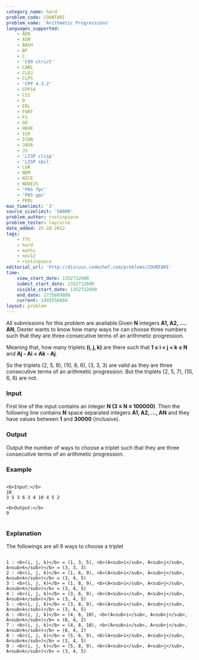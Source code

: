 ```yaml
---
category_name: hard
problem_code: COUNTARI
problem_name: 'Arithmetic Progressions'
languages_supported:
    - ADA
    - ASM
    - BASH
    - BF
    - C
    - 'C99 strict'
    - CAML
    - CLOJ
    - CLPS
    - 'CPP 4.3.2'
    - CPP14
    - CS2
    - D
    - ERL
    - FORT
    - FS
    - GO
    - HASK
    - ICK
    - ICON
    - JAVA
    - JS
    - 'LISP clisp'
    - 'LISP sbcl'
    - LUA
    - NEM
    - NICE
    - NODEJS
    - 'PAS fpc'
    - 'PAS gpc'
    - PERL
max_timelimit: '3'
source_sizelimit: '50000'
problem_author: rustinpiece
problem_tester: laycurse
date_added: 25-10-2012
tags:
    - fft
    - hard
    - maths
    - nov12
    - rustinpiece
editorial_url: 'http://discuss.codechef.com/problems/COUNTARI'
time:
    view_start_date: 1352712600
    submit_start_date: 1352712600
    visible_start_date: 1352712600
    end_date: 1735669800
    current: 1493556669
layout: problem
---
```

All submissions for this problem are available.Given **N** integers **A1, A2, …. AN**, Dexter wants to know how many ways he can choose three numbers such that they are three consecutive terms of an arithmetic progression.

Meaning that, how many triplets **(i, j, k)** are there such that **1 ≤ i < j < k ≤ N** and **Aj - Ai = Ak - Aj**.

So the triplets (2, 5, 8), (10, 8, 6), (3, 3, 3) are valid as they are three consecutive terms of an arithmetic
progression. But the triplets (2, 5, 7), (10, 6, 8) are not.

### Input

First line of the input contains an integer **N (3 ≤ N ≤ 100000)**. Then the following line contains **N** space separated integers **A1, A2, …, AN** and they have values between **1** and **30000** (inclusive).

### Output

Output the number of ways to choose a triplet such that they are three consecutive terms of an arithmetic progression.

### Example

```

<b>Input:</b>
10
3 5 3 6 3 4 10 4 5 2

<b>Output:</b>
9


```
### Explanation

The followings are all 9 ways to choose a triplet

```

1 : <b>(i, j, k)</b> = (1, 3, 5), <b>(A<sub>i</sub>, A<sub>j</sub>, A<sub>k</sub>)</b> = (3, 3, 3)
2 : <b>(i, j, k)</b> = (1, 6, 9), <b>(A<sub>i</sub>, A<sub>j</sub>, A<sub>k</sub>)</b> = (3, 4, 5)
3 : <b>(i, j, k)</b> = (1, 8, 9), <b>(A<sub>i</sub>, A<sub>j</sub>, A<sub>k</sub>)</b> = (3, 4, 5)
4 : <b>(i, j, k)</b> = (3, 6, 9), <b>(A<sub>i</sub>, A<sub>j</sub>, A<sub>k</sub>)</b> = (3, 4, 5)
5 : <b>(i, j, k)</b> = (3, 8, 9), <b>(A<sub>i</sub>, A<sub>j</sub>, A<sub>k</sub>)</b> = (3, 4, 5)
6 : <b>(i, j, k)</b> = (4, 6, 10), <b>(A<sub>i</sub>, A<sub>j</sub>, A<sub>k</sub>)</b> = (6, 4, 2)
7 : <b>(i, j, k)</b> = (4, 8, 10), <b>(A<sub>i</sub>, A<sub>j</sub>, A<sub>k</sub>)</b> = (6, 4, 2)
8 : <b>(i, j, k)</b> = (5, 6, 9), <b>(A<sub>i</sub>, A<sub>j</sub>, A<sub>k</sub>)</b> = (3, 4, 5)
9 : <b>(i, j, k)</b> = (5, 8, 9), <b>(A<sub>i</sub>, A<sub>j</sub>, A<sub>k</sub>)</b> = (3, 4, 5)

```